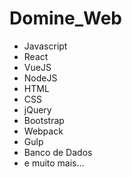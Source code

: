 # Domine_Web


- Javascript
- React 
- VueJS 
- NodeJS 
- HTML 
- CSS 
- jQuery 
- Bootstrap 
- Webpack 
- Gulp 
- Banco de Dados 
- e muito mais...
